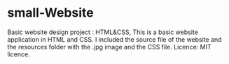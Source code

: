 # small-Website
Basic website design project : HTML&CSS,
This is a basic website application in HTML and CSS.
I included the source file of the website and the resources folder with the .jpg image and the CSS file.
Licence: MIT licence.
